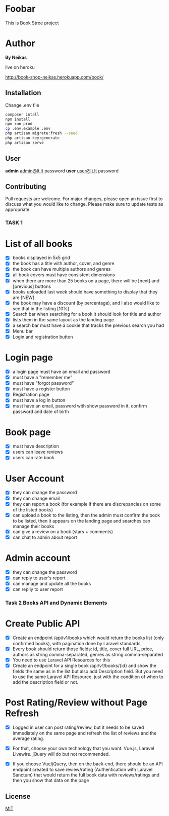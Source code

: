 # Foobar

This is Book Stroe project

# Author

 **By Neikas**

live on heroku

http://book-shop-neikas.herokuapp.com/book/

## Installation
Change .env file

```bash
composer intall
npm install
npm run prod
cp .env.example .env
php artisan migrate:fresh --seed
php artisan key:generate
php artisan serve
```
## User

**admin**
admin@lt.lt
password
**user**
user@lt.lt
password

## Contributing
Pull requests are welcome. For major changes, please open an issue first to discuss what you would like to change.
Please make sure to update tests as appropriate.

### TASK 1

# List of all books
- [x] books displayed in 5x5 grid
- [x] the book has a title with author, cover, and genre
- [x] the book can have multiple authors and genres
- [x] all book covers must have consistent dimensions
- [x] when there are more than 25 books on a page, there will be [next] and [previous] buttons
- [x] books uploaded last week should have something to display that they are [NEW]
- [x]  the book may have a discount (by percentage), and I also would like to see that in the listing [10%]
- [x] Search bar when searching for a book it should look for title and author
- [x] lists them in the same layout as the landing page
- [x] a search bar must have a cookie that tracks the previous search you had
- [x] Menu bar
- [x] Login and registration button

# Login page
- [x] a login page must have an email and password
- [x] must have a "remember me"
- [x] must have "forgot password"
- [x] must have a register button
- [x] Registration page
- [x] must have a log in button
- [x] must have an email, password with show password in it, confirm password and date of birth
# Book page
- [x] must have description
- [x] users can leave reviews
- [x] users can rate book
# User Account
- [x] they can change the password
- [x] they can change email
- [x] they can report a book (for example if there are discrepancies on some of the listed books)
- [x] can upload a book to the listing, then the admin must confirm the book to be listed, then it appears on the landing page and searches
can manage their books
- [x] can give a review on a book (stars + comments)
- [x] can chat to admin about report
# Admin account
- [x] they can change the password
- [x] can reply to user's report
- [x] can manage and update all the books
- [x] can replly to user report

### Task 2 Books API and Dynamic Elements

# Create Public API

- [x] Create an endpoint /api/v1/books which would return the books list (only confirmed books), with pagination done by Laravel standards
- [x] Every book should return those fields: id, title, cover full URL, price, authors as string comma-separated, genres as string comma-separated
- [x] You need to use Laravel API Resources for this
- [x] Create an endpoint for a single book /api/v1/books/{id} and show the fields the same as in the list but also add Description field. But you need to use the same Laravel API Resource, just with the condition of when to add the description field or not.

# Post Rating/Review without Page Refresh

- [x] Logged in user can post rating/review, but it needs to be saved immediately on the same page and refresh the list of reviews and the average rating.
- [x] For that, choose your own technology that you want: Vue.js, Laravel Livewire. jQuery will do but not recommended.
- [x] If you choose Vue/jQuery, then on the back-end, there should be an API endpoint created to save review/rating (Authentication with Laravel Sanctum) that would return the full book data with reviews/ratings and then you show that data on the page 


## License
[MIT](https://choosealicense.com/licenses/mit/)

